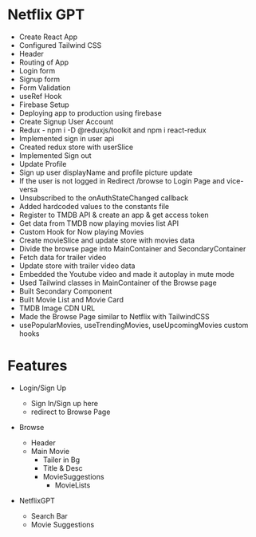 # Netflix GPT

 - Create React App
 - Configured Tailwind CSS
 - Header
 - Routing of App
 - Login form
 - Signup form
 - Form Validation
 - useRef Hook
 - Firebase Setup
 - Deploying app to production using firebase
 - Create Signup User Account
 - Redux - npm i -D @reduxjs/toolkit and npm i react-redux
 - Implemented sign in user api
 - Created redux store with userSlice
 - Implemented Sign out
 - Update Profile
 - Sign up user displayName and profile picture update
 - If the user is not logged in Redirect /browse to Login Page and vice-versa
 - Unsubscribed to the onAuthStateChanged callback
 - Added hardcoded values to the constants file
 - Register to TMDB API & create an app & get access token
 - Get data from TMDB now playing movies list API
 - Custom Hook for Now playing Movies
 - Create movieSlice and update store with movies data
 - Divide the browse page into MainContainer and SecondaryContainer
 - Fetch data for trailer video
 - Update store with trailer video data
 - Embedded the Youtube video and made it autoplay in mute mode
 - Used Tailwind classes in MainContainer of the Browse page
 - Built Secondary Component
 - Built Movie List and Movie Card
 - TMDB Image CDN URL
 - Made the Browse Page similar to Netflix with TailwindCSS
 - usePopularMovies, useTrendingMovies, useUpcomingMovies custom hooks

 # Features

   - Login/Sign Up
     - Sign In/Sign up here
     - redirect to Browse Page 
    
  - Browse
     - Header
     - Main Movie
       - Tailer in Bg
       - Title & Desc
       - MovieSuggestions
         - MovieLists

   - NetflixGPT
     - Search Bar
     - Movie Suggestions      
         
